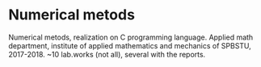 # Numerical metods
Numerical metods, realization on C programming language.
Applied math department, institute of applied mathematics and mechanics of SPBSTU, 2017-2018.
~10 lab.works (not all), several with the reports.